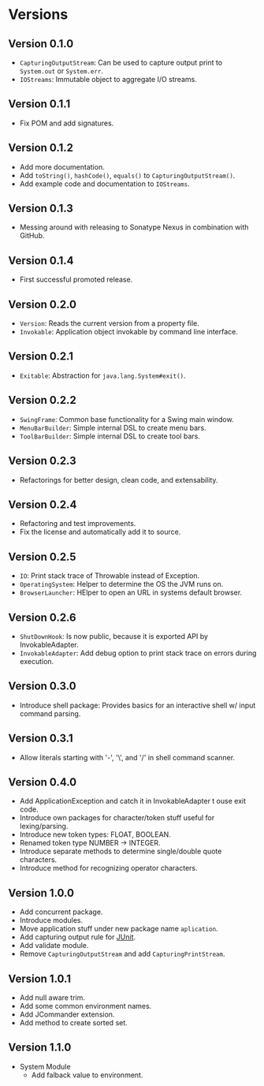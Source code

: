 # Versions

## Version 0.1.0

- <code>CapturingOutputStream</code>: Can be used to capture output print
  to <code>System.out</code> or <code>System.err</code>.
- <code>IOStreams</code>: Immutable object to aggregate I/O streams.

## Version 0.1.1

- Fix POM and add signatures.

## Version 0.1.2

- Add more documentation.
- Add <code>toString()</code>, <code>hashCode()</code>, <code>equals()</code>
  to <code>CapturingOutputStream()</code>.
- Add example code and documentation to <code>IOStreams</code>.

## Version 0.1.3

- Messing around with releasing to Sonatype Nexus in combination with GitHub.

## Version 0.1.4

- First successful promoted release.

## Version 0.2.0

- <code>Version</code>: Reads the current version from a property file.
- <code>Invokable</code>: Application object invokable by command line interface.

## Version 0.2.1

- <code>Exitable</code>: Abstraction for <code>java.lang.System#exit()</code>.

## Version 0.2.2

- <code>SwingFrame</code>: Common base functionality for a Swing main window.
- <code>MenuBarBuilder</code>: Simple internal DSL to create menu bars.
- <code>ToolBarBuilder</code>: Simple internal DSL to create tool bars.

## Version 0.2.3

- Refactorings for better design, clean code, and extensability.

## Version 0.2.4

- Refactoring and test improvements.
- Fix the license and automatically add it to source.

## Version 0.2.5

- <code>IO</code>: Print stack trace of Throwable instead of Exception.
- <code>OperatingSystem</code>: Helper to determine the OS the JVM runs on.
- <code>BrowserLauncher</code>: HElper to open an URL in systems default browser.

## Version 0.2.6

- <code>ShutDownHook</code>: Is now public, because it is exported API by InvokableAdapter.
- <code>InvokableAdapter</code>: Add debug option to print stack trace on errors during execution.

## Version 0.3.0

- Introduce shell package: Provides basics for an interactive shell w/ input command parsing.

## Version 0.3.1

- Allow literals starting with '-', '\\', and '/' in shell command scanner.

## Version 0.4.0

- Add ApplicationException and catch it in InvokableAdapter t ouse exit code.
- Introduce own packages for character/token stuff useful for lexing/parsing.
- Introduce new token types: FLOAT, BOOLEAN.
- Renamed token type NUMBER -> INTEGER.
- Introduce separate methods to determine single/double quote characters.
- Introduce method for recognizing operator characters.

## Version 1.0.0

- Add concurrent package.
- Introduce modules.
- Move application stuff under new package name <code>aplication</code>.
- Add capturing output rule for [JUnit][junit].
- Add validate module.
- Remove <code>CapturingOutputStream</code> and add <code>CapturingPrintStream</code>.

## Version 1.0.1

- Add null aware trim.
- Add some common environment names.
- Add JCommander extension.
- Add method to create sorted set.

## Version 1.1.0

- System Module
    - Add falback value to environment.

[junit]:    http://www.junit.org/
